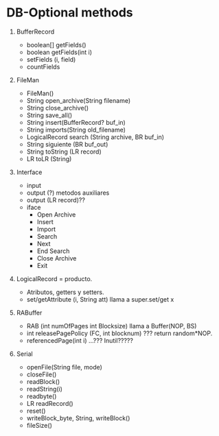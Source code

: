 # DB-Optional methods

1. BufferRecord
    * boolean[] getFields()
    * boolean getFields(int i)
    * setFields (i, field)
    * countFields

2. FileMan
    * FileMan()
    * String open_archive(String filename)
    * String close_archive()
    * String save_all()
    * String insert(BufferRecord? buf_in)
    * String imports(String old_filename)
    * LogicalRecord search (String archive, BR buf_in)
    * String siguiente (BR buf_out)
    * String toString (LR record)
    * LR toLR (String)

3. Interface
    * input
    * output (?) metodos auxiliares
    * output (LR record)??
    * iface
        * Open Archive
        * Insert
        * Import
        * Search
        * Next
        * End Search
        * Close Archive
        * Exit

4. LogicalRecord = producto.
    * Atributos, getters y setters.
    * set/getAttribute (i, String att) llama a super.set/get x

5. RABuffer
    * RAB (int numOfPages int Blocksize) llama a Buffer(NOP, BS)
    * int releasePagePolicy (FC, int blocknum) ??? return random*NOP.
    * referencedPage(int i) …??? Inutil?????

6. Serial
    * openFile(String file, mode)
    * closeFile()
    * readBlock()
    * readString(i)
    * readbyte()
    * LR readRecord()
    * reset()
    * writeBlock_byte, String, writeBlock()
    * fileSize()


